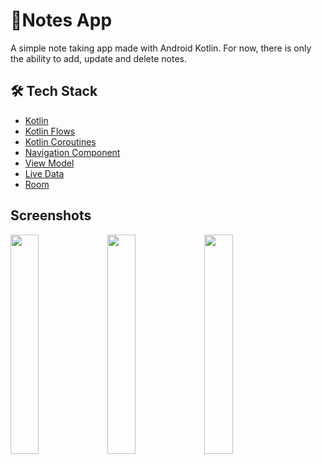 # 📝Notes App

A simple note taking app made with Android Kotlin. For now, there is only the ability to add, update and delete notes.

## 🛠 Tech Stack

- [Kotlin](https://kotlinlang.org/)
- [Kotlin Flows](https://developer.android.com/kotlin/flow)
- [Kotlin Coroutines](https://kotlinlang.org/docs/reference/coroutines-overview.html)
- [Navigation Component](https://developer.android.com/guide/navigation)
- [View Model](https://developer.android.com/topic/libraries/architecture/viewmodel)
- [Live Data](https://developer.android.com/topic/libraries/architecture/livedata)
- [Room](https://developer.android.com/jetpack/androidx/releases/room)

## Screenshots

<img src="https://user-images.githubusercontent.com/46245749/163672788-d558934f-dec3-4629-a517-c09d43866f77.png" width="30%" height="30%"/> <img src="https://user-images.githubusercontent.com/46245749/163672790-4cddb8cb-aad5-40aa-92d8-ac2cac9cb947.png" width="30%" height="30%"/> <img src="https://user-images.githubusercontent.com/46245749/163672791-b5d3e3f6-f714-43d5-a577-2a409a71773d.png" width="30%" height="30%"/>